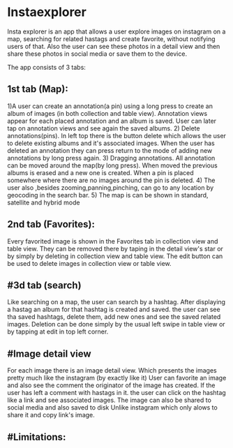 # Instaexplorer

Insta explorer is an app that allows a user explore images on instagram on a map, searching for related hastags and 
create favorite, without notifying users of that. Also the user can see these photos in a detail view and then share these photos in social media or save them to 
the device.

The app consists of 3 tabs:

1st tab (Map):
--------------
1)A user can create an annotation(a pin) using a long press to create an album of images (in both collection and table view).
  Annotation views appear for each placed annotation and an album is saved. User can later tap on annotation views and
  see again the saved albums.
2) Delete annotations(pins). In left top there is the button delete which allows the user to delete existing albums and it's 
   associated images. When the user has deleted an annotation they can press return to the mode of adding new annotations by
   long press again.
3) Dragging annotations. All annotation can be moved around the map(by long press). When moved the previous albums is erased and a new
   one is created. When a pin is placed somewhere where there are no images around the pin is deleted.
4) The user also ,besides zooming,panning,pinching, can go to any location by geocoding in the search bar.
5) The map is can be shown in standard, satellite and hybrid mode

2nd tab (Favorites):
--------------------
Every favorited image is shown in the Favorites tab in collection view and table view. They can be removed there by taping
in the detail view's star or by simply by deleting in collection view and table view. The edit button can be used to delete images 
in collection view or table view.

#3d tab (search)
-----------------
Like searching on a map, the user can search by a hashtag. After displaying a hastag an album for that hashtag is created
and saved. the user can see tha saved hashtags, delete them, add new ones and see the saved related images.
Deletion can be done simply by the usual left swipe in table view or by tapping at edit in top left corner.

#Image detail view
-----------------
For each image there is an image detail view. Which presents the images pretty much like the instagram (by exactly like it)
User can favorite an image and also see the comment the originator of the image has created.
If the user has left a comment with hastags in it. the user can click on the hashtag like a link and see associated images.
The image can also be shared to social media and also saved to disk Unlike instagram which only alows to share it and copy
link's image.

#Limitations:
------------
